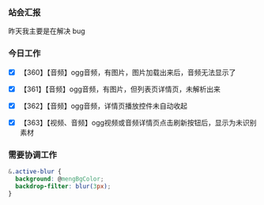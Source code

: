 ### 站会汇报

昨天我主要是在解决 bug

### 今日工作

- [x] 【360】【音频】ogg音频，有图片，图片加载出来后，音频无法显示了

- [x] 【361】【音频】ogg音频，有图片，但列表页详情页，未解析出来

- [x] 【362】【音频】ogg音频，详情页播放控件未自动收起

- [x] 【363】【视频、音频】ogg视频或音频详情页点击刷新按钮后，显示为未识别素材

  

### 



### 需要协调工作

```css
&.active-blur {
  background: @mengBgColor;
  backdrop-filter: blur(3px);
}
```

